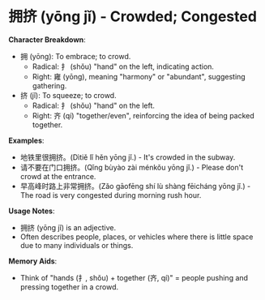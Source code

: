 # **拥挤 (yōng jǐ) - Crowded; Congested**

**Character Breakdown**:  
- 拥 (yōng): To embrace; to crowd.
  - Radical: 扌 (shǒu) "hand" on the left, indicating action.
  - Right: 雍 (yōng), meaning "harmony" or "abundant", suggesting gathering.  
- 挤 (jǐ): To squeeze; to crowd.
  - Radical: 扌 (shǒu) "hand" on the left.
  - Right: 齐 (qí) "together/even", reinforcing the idea of being packed together.

**Examples**:  
- 地铁里很拥挤。(Dìtiě lǐ hěn yōng jǐ.) - It's crowded in the subway.  
- 请不要在门口拥挤。(Qǐng bùyào zài ménkǒu yōng jǐ.) - Please don't crowd at the entrance.  
- 早高峰时路上非常拥挤。(Zǎo gāofēng shí lù shàng fēicháng yōng jǐ.) - The road is very congested during morning rush hour.

**Usage Notes**:  
- 拥挤 (yōng jǐ) is an adjective.  
- Often describes people, places, or vehicles where there is little space due to many individuals or things.

**Memory Aids**:  
- Think of "hands (扌, shǒu) + together (齐, qí)" = people pushing and pressing together in a crowd.